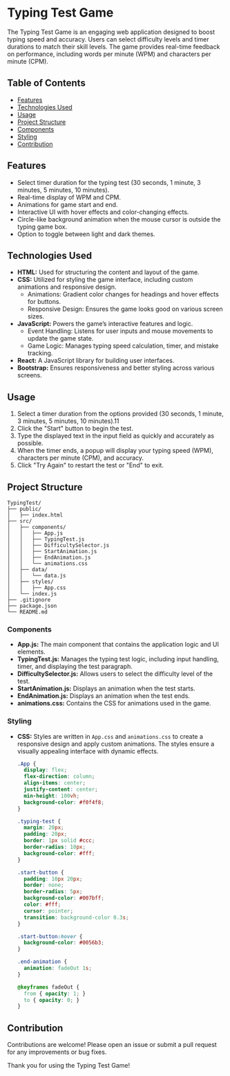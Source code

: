 # Typing Test Game

The Typing Test Game is an engaging web application designed to boost typing speed and accuracy. Users can select difficulty levels and timer durations to match their skill levels. The game provides real-time feedback on performance, including words per minute (WPM) and characters per minute (CPM).

## Table of Contents

- [Features](#features)
- [Technologies Used](#technologies-used)
- [Usage](#usage)
- [Project Structure](#project-structure)
- [Components](#components)
- [Styling](#styling)
- [Contribution](#contribution)

## Features

- Select timer duration for the typing test (30 seconds, 1 minute, 3 minutes, 5 minutes, 10 minutes).
- Real-time display of WPM and CPM.
- Animations for game start and end.
- Interactive UI with hover effects and color-changing effects.
- Circle-like background animation when the mouse cursor is outside the typing game box.
- Option to toggle between light and dark themes.

## Technologies Used

- **HTML:** Used for structuring the content and layout of the game.
- **CSS:** Utilized for styling the game interface, including custom animations and responsive design.
  - Animations: Gradient color changes for headings and hover effects for buttons.
  - Responsive Design: Ensures the game looks good on various screen sizes.
- **JavaScript:** Powers the game’s interactive features and logic.
  - Event Handling: Listens for user inputs and mouse movements to update the game state.
  - Game Logic: Manages typing speed calculation, timer, and mistake tracking.
- **React:** A JavaScript library for building user interfaces.
- **Bootstrap:** Ensures responsiveness and better styling across various screens.


## Usage

1. Select a timer duration from the options provided (30 seconds, 1 minute, 3 minutes, 5 minutes, 10 minutes).11
2. Click the "Start" button to begin the test.
3. Type the displayed text in the input field as quickly and accurately as possible.
4. When the timer ends, a popup will display your typing speed (WPM), characters per minute (CPM), and accuracy.
5. Click "Try Again" to restart the test or "End" to exit.

## Project Structure

```
TypingTest/
├── public/
│   ├── index.html
├── src/
│   ├── components/
│   │   ├── App.js
│   │   ├── TypingTest.js
│   │   ├── DifficultySelector.js
│   │   ├── StartAnimation.js
│   │   ├── EndAnimation.js
│   │   └── animations.css
│   ├── data/
│   │   └── data.js
│   ├── styles/
│   │   ├── App.css
│   └── index.js
├── .gitignore
├── package.json
└── README.md
```

### Components

- **App.js:** The main component that contains the application logic and UI elements.
- **TypingTest.js:** Manages the typing test logic, including input handling, timer, and displaying the test paragraph.
- **DifficultySelector.js:** Allows users to select the difficulty level of the test.
- **StartAnimation.js:** Displays an animation when the test starts.
- **EndAnimation.js:** Displays an animation when the test ends.
- **animations.css:** Contains the CSS for animations used in the game.

### Styling

- **CSS:** Styles are written in `App.css` and `animations.css` to create a responsive design and apply custom animations. The styles ensure a visually appealing interface with dynamic effects.

    ```css
    .App {
      display: flex;
      flex-direction: column;
      align-items: center;
      justify-content: center;
      min-height: 100vh;
      background-color: #f0f4f8;
    }

    .typing-test {
      margin: 20px;
      padding: 20px;
      border: 1px solid #ccc;
      border-radius: 10px;
      background-color: #fff;
    }

    .start-button {
      padding: 10px 20px;
      border: none;
      border-radius: 5px;
      background-color: #007bff;
      color: #fff;
      cursor: pointer;
      transition: background-color 0.3s;
    }

    .start-button:hover {
      background-color: #0056b3;
    }

    .end-animation {
      animation: fadeOut 1s;
    }

    @keyframes fadeOut {
      from { opacity: 1; }
      to { opacity: 0; }
    }
    ```

## Contribution

Contributions are welcome! Please open an issue or submit a pull request for any improvements or bug fixes.

Thank you for using the Typing Test Game!
